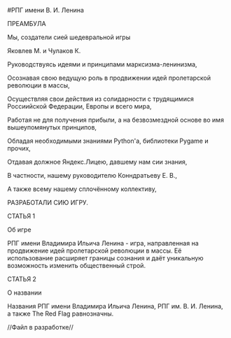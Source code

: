 #РПГ имени В. И. Ленина

ПРЕАМБУЛА

Мы, создатели сией шедевральной игры

Яковлев М. и Чулаков К.

Руководствуясь идеями и принципами марксизма-ленинизма,

Осознавая свою ведущую роль в продвижении идей пролетарской революции в массы,

Осуществляя свои действия из солидарности с трудящимися Россиийской Федерации, Европы и всего мира,

Работая не для получения прибыли, а на безвозмездной основе во имя вышеупомянутых принципов,

Обладая необходимыми знаниями Python'а, библиотеки Pygame и прочих,

Отдавая должное Яндекс.Лицею, давшему нам сии знания,

В частности, нашему руководителю Конндратьеву Е. В.,

А также всему нашему сплочённому коллективу,


РАЗРАБОТАЛИ СИЮ ИГРУ.


СТАТЬЯ 1

Об игре

  РПГ имени Владимира Ильича Ленина - игра, направленная на продвижение идей пролетарской революции в массы. Её использование
  расширяет границы сознания и даёт уникальную возможность изменить общественный строй.

СТАТЬЯ 2

О названии

  Названия РПГ имени Владимира Ильича Ленина, РПГ им. В. И. Ленина, а также The Red Flag равнозначны.

//Файл в разработке//

